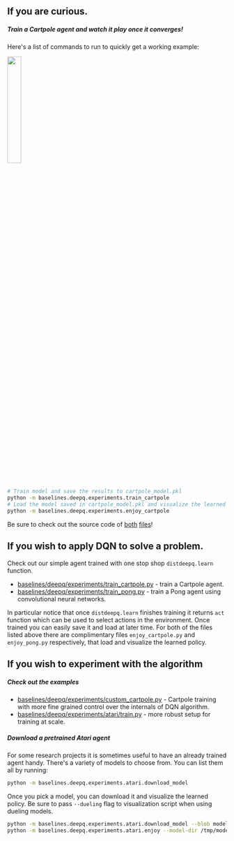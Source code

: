 ## If you are curious.

##### Train a Cartpole agent and watch it play once it converges!

Here's a list of commands to run to quickly get a working example:

<img src="../../data/cartpole.gif" width="25%" />


```bash
# Train model and save the results to cartpole_model.pkl
python -m baselines.deepq.experiments.train_cartpole
# Load the model saved in cartpole_model.pkl and visualize the learned policy
python -m baselines.deepq.experiments.enjoy_cartpole
```


Be sure to check out the source code of [both](experiments/train_cartpole.py) [files](experiments/enjoy_cartpole.py)!

## If you wish to apply DQN to solve a problem.

Check out our simple agent trained with one stop shop `distdeepq.learn` function.

- [baselines/deepq/experiments/train_cartpole.py](experiments/train_cartpole.py) - train a Cartpole agent.
- [baselines/deepq/experiments/train_pong.py](experiments/train_pong.py) - train a Pong agent using convolutional neural networks.

In particular notice that once `distdeepq.learn` finishes training it returns `act` function which can be used to select actions in the environment. Once trained you can easily save it and load at later time. For both of the files listed above there are complimentary files `enjoy_cartpole.py` and `enjoy_pong.py` respectively, that load and visualize the learned policy.

## If you wish to experiment with the algorithm

##### Check out the examples


- [baselines/deepq/experiments/custom_cartpole.py](experiments/custom_cartpole.py) - Cartpole training with more fine grained control over the internals of DQN algorithm.
- [baselines/deepq/experiments/atari/train.py](experiments/atari/train.py) - more robust setup for training at scale.


##### Download a pretrained Atari agent

For some research projects it is sometimes useful to have an already trained agent handy. There's a variety of models to choose from. You can list them all by running:

```bash
python -m baselines.deepq.experiments.atari.download_model
```

Once you pick a model, you can download it and visualize the learned policy. Be sure to pass `--dueling` flag to visualization script when using dueling models.

```bash
python -m baselines.deepq.experiments.atari.download_model --blob model-atari-duel-pong-1 --model-dir /tmp/models
python -m baselines.deepq.experiments.atari.enjoy --model-dir /tmp/models/model-atari-duel-pong-1 --env Pong --dueling

```
